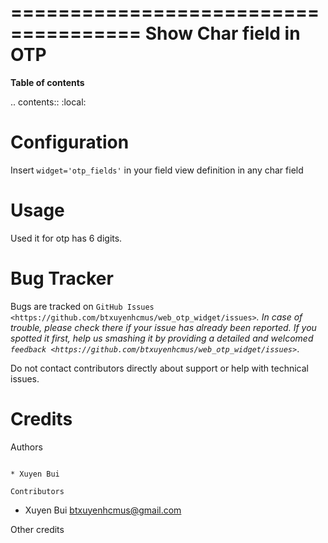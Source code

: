 =====================================
Show Char field in OTP
=====================================

**Table of contents**

.. contents::
:local:

# Configuration

Insert `widget='otp_fields'` in your field view definition in any char field

# Usage

Used it for otp has 6 digits.

# Bug Tracker

Bugs are tracked on `GitHub Issues <https://github.com/btxuyenhcmus/web_otp_widget/issues>`_.
In case of trouble, please check there if your issue has already been reported.
If you spotted it first, help us smashing it by providing a detailed and welcomed
`feedback <https://github.com/btxuyenhcmus/web_otp_widget/issues>`_.

Do not contact contributors directly about support or help with technical issues.

# Credits

Authors

```

* Xuyen Bui

Contributors
```

- Xuyen Bui <btxuyenhcmus@gmail.com>

Other credits
